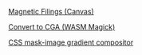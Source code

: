 [Magnetic Filings (Canvas)](/vibecode-snippets/magnetic-filings.html)

[Convert to CGA (WASM Magick)](/vibecode-snippets/convertto-cga.html)

[CSS mask-image gradient compositor](/vibecode-snippets/gradient-maskimage-compositor.html)

